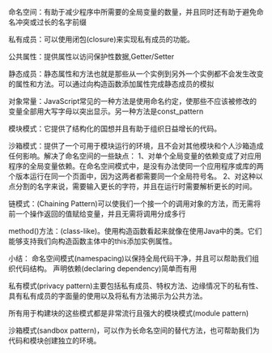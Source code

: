 命名空间：有助于减少程序中所需要的全局变量的数量，并且同时还有助于避免命名冲突或过长的名字前缀

私有成员：可以使用闭包(closure)来实现私有成员的功能。

公共属性：提供属性以访问保护性数据,Getter/Setter

静态成员：静态属性和方法也就是那些从一个实例到另外一个实例都不会发生改变的属性和方法。可以通过向构造函数添加属性完成静态成员的模拟

对象常量：JavaScript常见的一种方法是使用命名约定，使那些不应该被修改的变量全部用大写字母以突出显示。另一种方法是const_pattern

模块模式：它提供了结构化的国想并且有助于组织日益增长的代码。

沙箱模式：提供了一个可用于模块运行的环境，且不会对其他模块和个人沙箱造成任何影响。解决了命名空间的一些缺点：
1、对单个全局变量的依赖变成了对应用程序的全局变量依赖。在命名空间模式中，是没有办法使同一个应用程序或库的两个版本运行在同一个页面中，因为这两者都需要同一个全局符号名。
2、对这种以点分割的名字来说，需要输入更长的字符，并且在运行时需要解析更长的时间。

链模式：(Chaining Pattern)可以使我们一个接一个的调用对象的方法，而无需将前一个操作返回的值赋给变量，并且无需将调用分成多行

method()方法：(class-like)。使用构造函数看起来就像在使用Java中的类。它们能够支持我们向构造函数主体中的this添加实例属性。


小结：
命名空间模式(namespacing)以保持全局代码干净，并且可以帮助我们组织代码结构。
声明依赖(declaring dependency)简单而有用

私有模式(privacy pattern)主要包括私有成员、特权方法、边缘情况下的私有性、具有私有成员的字面量的使用以及将私有方法揭示为公共方法。

所有用于构建块的这些模式都是非常流行且强大的模块模式(module pattern)

沙箱模式(sandbox pattern)，可以作为长命名空间的替代方法，也可帮助我们为代码和模块创建独立的环境。
